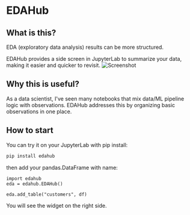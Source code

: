 # EDAHub
## What is this?

EDA (exploratory data analysis) results can be more structured.

EDAHub provides a side screen in JupyterLab to summarize your data, making it easier and quicker to revisit.
![Screenshot](assets/readme_example.png)


## Why this is useful?
As a data scientist, I've seen many notebooks that mix data/ML pipeline logic with observations. EDAHub addresses this by organizing basic observations in one place.

## How to start
You can try it on your JupyterLab with pip install:

```bash
pip install edahub
```

then add your pandas.DataFrame with name:

```
import edahub
eda = edahub.EDAHub()

eda.add_table("customers", df)
```

You will see the widget on the right side.

